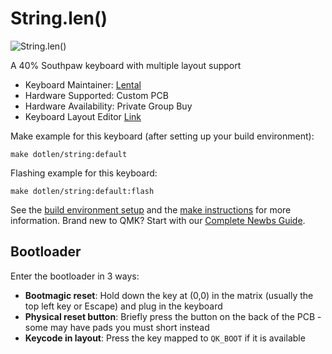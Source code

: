 # String.len()

![String.len()](https://i.imgur.com/Wwk7UFv.png)

A 40% Southpaw keyboard with multiple layout support

* Keyboard Maintainer: [Lental](https://github.com/lental)
* Hardware Supported: Custom PCB
* Hardware Availability: Private Group Buy
* Keyboard Layout Editor [Link](https://www.keyboard-layout-editor.com/#/gists/9dde3a739abcb1b83a87db58105d393a)

Make example for this keyboard (after setting up your build environment):

    make dotlen/string:default

Flashing example for this keyboard:

    make dotlen/string:default:flash

See the [build environment setup](https://docs.qmk.fm/#/getting_started_build_tools) and the [make instructions](https://docs.qmk.fm/#/getting_started_make_guide) for more information. Brand new to QMK? Start with our [Complete Newbs Guide](https://docs.qmk.fm/#/newbs).

## Bootloader

Enter the bootloader in 3 ways:

* **Bootmagic reset**: Hold down the key at (0,0) in the matrix (usually the top left key or Escape) and plug in the keyboard
* **Physical reset button**: Briefly press the button on the back of the PCB - some may have pads you must short instead
* **Keycode in layout**: Press the key mapped to `QK_BOOT` if it is available